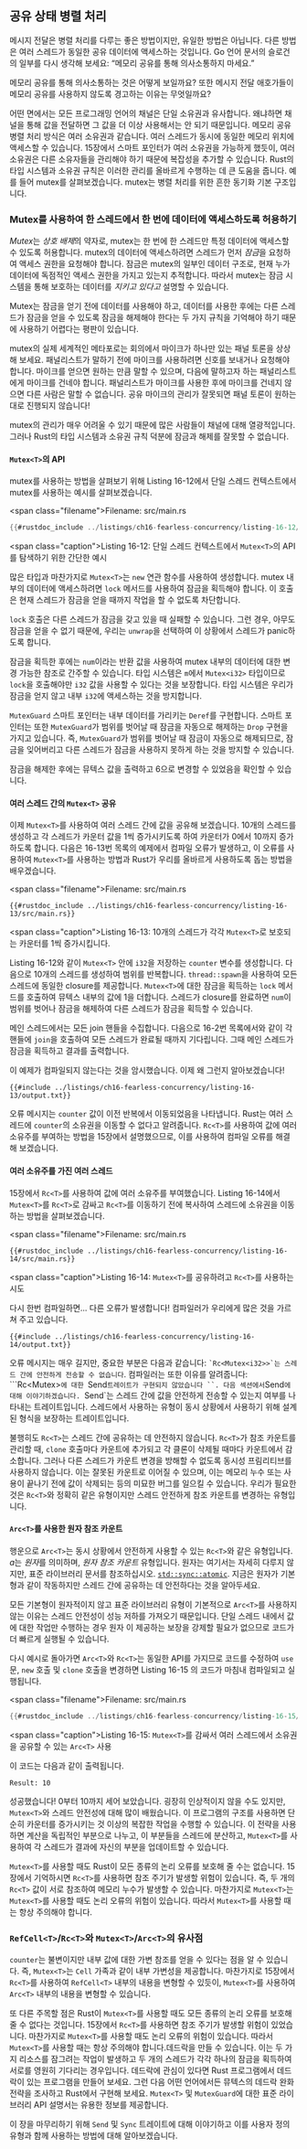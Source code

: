 ## 공유 상태 병렬 처리

메시지 전달은 병렬 처리를 다루는 좋은 방법이지만, 유일한 방법은 아닙니다. 다른 방법은 여러 스레드가 동일한 공유 데이터에 액세스하는 것입니다. Go 언어 문서의 슬로건의 일부를 다시 생각해 보세요: “메모리 공유를 통해 의사소통하지 마세요.”

메모리 공유를 통해 의사소통하는 것은 어떻게 보일까요? 또한 메시지 전달 애호가들이 메모리 공유를 사용하지 않도록 경고하는 이유는 무엇일까요?

어떤 면에서는 모든 프로그래밍 언어의 채널은 단일 소유권과 유사합니다. 왜냐하면 채널을 통해 값을 전달하면 그 값을 더 이상 사용해서는 안 되기 때문입니다. 메모리 공유 병렬 처리 방식은 여러 소유권과 같습니다. 여러 스레드가 동시에 동일한 메모리 위치에 액세스할 수 있습니다. 15장에서 스마트 포인터가 여러 소유권을 가능하게 했듯이, 여러 소유권은 다른 소유자들을 관리해야 하기 때문에 복잡성을 추가할 수 있습니다. Rust의 타입 시스템과 소유권 규칙은 이러한 관리를 올바르게 수행하는 데 큰 도움을 줍니다. 예를 들어 mutex를 살펴보겠습니다. mutex는 병렬 처리를 위한 흔한 동기화 기본 구조입니다.

### Mutex를 사용하여 한 스레드에서 한 번에 데이터에 액세스하도록 허용하기

*Mutex*는 *상호 배제*의 약자로, mutex는 한 번에 한 스레드만 특정 데이터에 액세스할 수 있도록 허용합니다. mutex의 데이터에 액세스하려면 스레드가 먼저 *잠금*을 요청하여 액세스 권한을 요청해야 합니다. 잠금은 mutex의 일부인 데이터 구조로, 현재 누가 데이터에 독점적인 액세스 권한을 가지고 있는지 추적합니다. 따라서 mutex는 잠금 시스템을 통해 보호하는 데이터를 *지키고 있다고* 설명할 수 있습니다.

Mutex는 잠금을 얻기 전에 데이터를 사용해야 하고, 데이터를 사용한 후에는 다른 스레드가 잠금을 얻을 수 있도록 잠금을 해제해야 한다는 두 가지 규칙을 기억해야 하기 때문에 사용하기 어렵다는 평판이 있습니다.

mutex의 실제 세계적인 메타포로는 회의에서 마이크가 하나만 있는 패널 토론을 상상해 보세요. 패널리스트가 말하기 전에 마이크를 사용하려면 신호를 보내거나 요청해야 합니다. 마이크를 얻으면 원하는 만큼 말할 수 있으며, 다음에 말하고자 하는 패널리스트에게 마이크를 건네야 합니다. 패널리스트가 마이크를 사용한 후에 마이크를 건네지 않으면 다른 사람은 말할 수 없습니다. 공유 마이크의 관리가 잘못되면 패널 토론이 원하는 대로 진행되지 않습니다!

mutex의 관리가 매우 어려울 수 있기 때문에 많은 사람들이 채널에 대해 열광적입니다. 그러나 Rust의 타입 시스템과 소유권 규칙 덕분에 잠금과 해제를 잘못할 수 없습니다.

#### `Mutex<T>`의 API

mutex를 사용하는 방법을 살펴보기 위해 Listing 16-12에서 단일 스레드 컨텍스트에서 mutex를 사용하는 예시를 살펴보겠습니다.

<span class=\"filename\">Filename: src/main.rs</span>

```rust
{{#rustdoc_include ../listings/ch16-fearless-concurrency/listing-16-12/src/main.rs}}
```

<span class=\"caption\">Listing 16-12: 단일 스레드 컨텍스트에서 `Mutex<T>`의 API를 탐색하기 위한 간단한 예시</span>

많은 타입과 마찬가지로 `Mutex<T>`는 `new` 연관 함수를 사용하여 생성합니다. mutex 내부의 데이터에 액세스하려면 `lock` 메서드를 사용하여 잠금을 획득해야 합니다. 이 호출은 현재 스레드가 잠금을 얻을 때까지 작업을 할 수 없도록 차단합니다.

`lock` 호출은 다른 스레드가 잠금을 갖고 있을 때 실패할 수 있습니다. 그런 경우, 아무도 잠금을 얻을 수 없기 때문에, 우리는 `unwrap`을 선택하여 이 상황에서 스레드가 panic하도록 합니다.

잠금을 획득한 후에는 `num`이라는 반환 값을 사용하여 mutex 내부의 데이터에 대한 변경 가능한 참조로 간주할 수 있습니다. 타입 시스템은 `m`에서 `Mutex<i32>` 타입이므로 `lock`을 호출해야만 `i32` 값을 사용할 수 있다는 것을 보장합니다. 타입 시스템은 우리가 잠금을 얻지 않고 내부 `i32`에 액세스하는 것을 방지합니다.

 `MutexGuard` 스마트 포인터는 내부 데이터를 가리키는 `Deref`를 구현합니다. 스마트 포인터는 또한 `MutexGuard`가 범위를 벗어날 때 잠금을 자동으로 해제하는 `Drop` 구현을 가지고 있습니다. 즉, `MutexGuard`가 범위를 벗어날 때 잠금이 자동으로 해제되므로, 잠금을 잊어버리고 다른 스레드가 잠금을 사용하지 못하게 하는 것을 방지할 수 있습니다.

잠금을 해제한 후에는 뮤텍스 값을 출력하고 6으로 변경할 수 있었음을 확인할 수 있습니다.

#### 여러 스레드 간의 `Mutex<T>` 공유

이제 `Mutex<T>`를 사용하여 여러 스레드 간에 값을 공유해 보겠습니다. 10개의 스레드를 생성하고 각 스레드가 카운터 값을 1씩 증가시키도록 하여 카운터가 0에서 10까지 증가하도록 합니다. 다음은 16-13번 목록의 예제에서 컴파일 오류가 발생하고, 이 오류를 사용하여 `Mutex<T>`를 사용하는 방법과 Rust가 우리를 올바르게 사용하도록 돕는 방법을 배우겠습니다.

<span class=\"filename\">Filename: src/main.rs</span>

```rust,ignore,does_not_compile
{{#rustdoc_include ../listings/ch16-fearless-concurrency/listing-16-13/src/main.rs}}
```

<span class=\"caption\">Listing 16-13: 10개의 스레드가 각각 `Mutex<T>`로 보호되는 카운터를 1씩 증가시킵니다.</span>

Listing 16-12와 같이 `Mutex<T>` 안에 `i32`을 저장하는 `counter` 변수를 생성합니다. 다음으로 10개의 스레드를 생성하여 범위를 반복합니다. `thread::spawn`을 사용하여 모든 스레드에 동일한 closure를 제공합니다. `Mutex<T>`에 대한 잠금을 획득하는 `lock` 메서드를 호출하여 뮤텍스 내부의 값에 1을 더합니다. 스레드가 closure를 완료하면 `num`이 범위를 벗어나 잠금을 해제하여 다른 스레드가 잠금을 획득할 수 있습니다.

메인 스레드에서는 모든 join 핸들을 수집합니다. 다음으로 16-2번 목록에서와 같이 각 핸들에 `join`을 호출하여 모든 스레드가 완료될 때까지 기다립니다. 그때 메인 스레드가 잠금을 획득하고 결과를 출력합니다.

이 예제가 컴파일되지 않는다는 것을 암시했습니다. 이제 왜 그런지 알아보겠습니다!

```console
{{#include ../listings/ch16-fearless-concurrency/listing-16-13/output.txt}}
```

오류 메시지는 `counter` 값이 이전 반복에서 이동되었음을 나타냅니다. Rust는 여러 스레드에 `counter`의 소유권을 이동할 수 없다고 알려줍니다. `Rc<T>`를 사용하여 값에 여러 소유주를 부여하는 방법을 15장에서 설명했으므로, 이를 사용하여 컴파일 오류를 해결해 보겠습니다.

#### 여러 소유주를 가진 여러 스레드

15장에서 `Rc<T>`를 사용하여 값에 여러 소유주를 부여했습니다. Listing 16-14에서 `Mutex<T>`를 `Rc<T>`로 감싸고 `Rc<T>`를 이동하기 전에 복사하여 스레드에 소유권을 이동하는 방법을 살펴보겠습니다.

<span class=\"filename\">Filename: src/main.rs</span>

```rust,ignore,does_not_compile
{{#rustdoc_include ../listings/ch16-fearless-concurrency/listing-16-14/src/main.rs}}
```

<span class=\"caption\">Listing 16-14: `Mutex<T>`를 공유하려고 `Rc<T>`를 사용하는 시도</span>

다시 한번 컴파일하면... 다른 오류가 발생합니다! 컴파일러가 우리에게 많은 것을 가르쳐 주고 있습니다.

```console
{{#include ../listings/ch16-fearless-concurrency/listing-16-14/output.txt}}
```

오류 메시지는 매우 길지만, 중요한 부분은 다음과 같습니다: `` `Rc<Mutex<i32>>`는 스레드 간에 안전하게 전송할 수 없습니다 ``. 컴파일러는 또한 이유를 알려줍니다: ```Rc<Mutex<i32>>`에 대한 `Send` 트레이트가 구현되지 않았습니다 ``. 다음 섹션에서 `Send`에 대해 이야기하겠습니다. `Send`는 스레드 간에 값을 안전하게 전송할 수 있는지 여부를 나타내는 트레이트입니다.
스레드에서 사용하는 유형이 동시 상황에서 사용하기 위해 설계된
형식을 보장하는 트레이트입니다.

불행히도 `Rc<T>`는 스레드 간에 공유하는 데 안전하지 않습니다. `Rc<T>`가
참조 카운트를 관리할 때, `clone` 호출마다 카운트에 추가되고 각 클론이
삭제될 때마다 카운트에서 감소합니다. 그러나 다른 스레드가 카운트 변경을
방해할 수 없도록 동시성 프림리티브를 사용하지 않습니다. 이는 잘못된
카운트로 이어질 수 있으며, 이는 메모리 누수 또는 사용이 끝나기 전에
값이 삭제되는 등의 미묘한 버그를 일으킬 수 있습니다. 우리가 필요한 것은
`Rc<T>`와 정확히 같은 유형이지만 스레드 안전하게 참조 카운트를 변경하는
유형입니다.

#### `Arc<T>`를 사용한 원자 참조 카운트

행운으로 `Arc<T>`는 동시 상황에서 안전하게 사용할 수 있는 `Rc<T>`와
같은 유형입니다. *a*는 *원자*를 의미하며, *원자 참조 카운트* 유형입니다.
원자는 여기서는 자세히 다루지 않지만, 표준 라이브러리 문서를 참조하십시오.
[`std::sync::atomic`][atomic]<!-- ignore -->. 지금은 원자가 기본형과 같이
작동하지만 스레드 간에 공유하는 데 안전하다는 것을 알아두세요.

모든 기본형이 원자적이지 않고 표준 라이브러리 유형이 기본적으로
`Arc<T>`를 사용하지 않는 이유는 스레드 안전성이 성능 저하를 가져오기
때문입니다. 단일 스레드 내에서 값에 대한 작업만 수행하는 경우 원자
이 제공하는 보장을 강제할 필요가 없으므로 코드가 더 빠르게 실행될 수
있습니다.

다시 예시로 돌아가면 `Arc<T>`와 `Rc<T>`는 동일한 API를 가지므로 코드를
수정하여 `use` 문, `new` 호출 및 `clone` 호출을 변경하면 Listing 16-15
의 코드가 마침내 컴파일되고 실행됩니다.

<span class=\"filename\">Filename: src/main.rs</span>

```rust
{{#rustdoc_include ../listings/ch16-fearless-concurrency/listing-16-15/src/main.rs}}
```

<span class=\"caption\">Listing 16-15: `Mutex<T>`를 감싸서 여러 스레드에서 소유권을 공유할 수 있는 `Arc<T>` 사용</span>

이 코드는 다음과 같이 출력됩니다.

<!-- 출력을 추출하지 않음. 출력의 변경 사항은 컴파일러의 변경이 아니라 스레드가 다르게 실행되기 때문입니다. -->

```text
Result: 10
```

성공했습니다! 0부터 10까지 세어 보았습니다. 굉장히 인상적이지 않을 수도 있지만, `Mutex<T>`와 스레드 안전성에 대해 많이 배웠습니다. 이 프로그램의 구조를 사용하면 단순히 카운터를 증가시키는 것 이상의 복잡한 작업을 수행할 수 있습니다. 이 전략을 사용하면 계산을 독립적인 부분으로 나누고, 이 부분들을 스레드에 분산하고, `Mutex<T>`를 사용하여 각 스레드가 결과에 자신의 부분을 업데이트할 수 있습니다.

`Mutex<T>`를 사용할 때도 Rust이 모든 종류의 논리 오류를 보호해 줄 수는 없습니다. 15장에서 기억하시면 `Rc<T>`를 사용하면 참조 주기가 발생할 위험이 있습니다. 즉, 두 개의 `Rc<T>` 값이 서로 참조하여 메모리 누수가 발생할 수 있습니다. 마찬가지로 `Mutex<T>`는 `Mutex<T>`를 사용할 때도 논리 오류의 위험이 있습니다. 따라서 `Mutex<T>`를 사용할 때는 항상 주의해야 합니다.

### `RefCell<T>`/`Rc<T>`와 `Mutex<T>`/`Arc<T>`의 유사점

`counter`는 불변이지만 내부 값에 대한 가변 참조를 얻을 수 있다는 점을 알 수 있습니다. 즉, `Mutex<T>`는 `Cell` 가족과 같이 내부 가변성을 제공합니다. 마찬가지로 15장에서 `Rc<T>`를 사용하여 `RefCell<T>` 내부의 내용을 변형할 수 있듯이, `Mutex<T>`를 사용하여 `Arc<T>` 내부의 내용을 변형할 수 있습니다.

또 다른 주목할 점은 Rust이 `Mutex<T>`를 사용할 때도 모든 종류의 논리 오류를 보호해 줄 수 없다는 것입니다. 15장에서 `Rc<T>`를 사용하면 참조 주기가 발생할 위험이 있었습니다. 마찬가지로 `Mutex<T>`를 사용할 때도 논리 오류의 위험이 있습니다. 따라서 `Mutex<T>`를 사용할 때는 항상 주의해야 합니다.데드락을 만들 수 있습니다. 이는 두 가지 리소스를 잠그려는 작업이 발생하고 두 개의 스레드가 각각 하나의 잠금을 획득하여 서로를 영원히 기다리는 경우입니다. 데드락에 관심이 있다면 Rust 프로그램에서 데드락이 있는 프로그램을 만들어 보세요. 그런 다음 어떤 언어에서든 뮤텍스의 데드락 완화 전략을 조사하고 Rust에서 구현해 보세요. `Mutex<T>` 및 `MutexGuard`에 대한 표준 라이브러리 API 설명서는 유용한 정보를 제공합니다.

이 장을 마무리하기 위해 `Send` 및 `Sync` 트레이트에 대해 이야기하고 이를 사용자 정의 유형과 함께 사용하는 방법에 대해 알아보겠습니다.

[atomic]: ../std/sync/atomic/index.html
